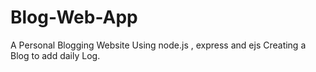 # Blog-Web-App
A Personal Blogging Website Using node.js , express and ejs
Creating a Blog to add daily Log.
